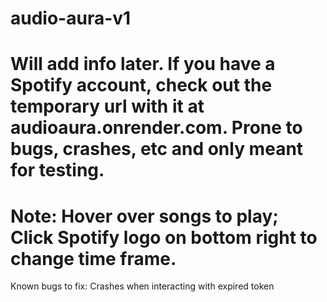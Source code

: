 # audio-aura-v1
# Will add info later. If you have a Spotify account, check out the temporary url with it at audioaura.onrender.com. Prone to bugs, crashes, etc and only meant for testing.

# Note: Hover over songs to play; Click Spotify logo on bottom right to change time frame.

Known bugs to fix: Crashes when interacting with expired token

